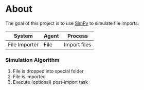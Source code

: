 # About
The goal of this project is to use [SimPy](https://simpy.readthedocs.io/en/latest/contents.html) to simulate file imports.


System | Agent | Process
-------|-------|--------
File Importer | File | Import files


### Simulation Algorithm
1. File is dropped into special folder
2. File is imported
3. Execute (optional) post-import task
